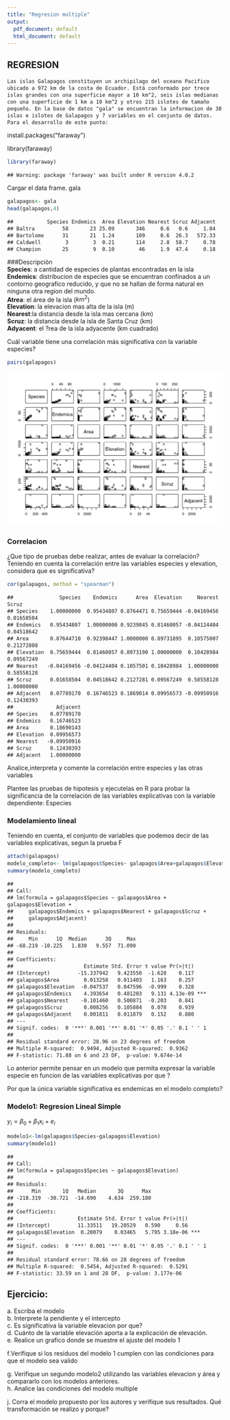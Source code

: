 ```yaml
---
title: "Regresion multiple"
output:
  pdf_document: default
  html_document: default
---
```




## REGRESION

	Las islas Galapagos constituyen un archipilago del oceano Pacifico ubicado a 972 km de la costa de Ecuador. Está conformado por trece islas grandes con una superficie mayor a 10 km^2, seis islas medianas con una superficie de 1 km a 10 km^2 y otros 215 islotes de tamaño pequeño. En la base de datos "gala" se encuentran la informacion de 30 islas e islotes de Galapagos y 7 variables en el conjunto de datos. Para el desarrollo de este punto:  
	
install.packages("faraway")  

library(faraway)  

```r
library(faraway)
```

```
## Warning: package 'faraway' was built under R version 4.0.2
```
Cargar el data frame. gala

```r
galapagos<- gala
head(galapagos,4)
```

```
##           Species Endemics  Area Elevation Nearest Scruz Adjacent
## Baltra         58       23 25.09       346     0.6   0.6     1.84
## Bartolome      31       21  1.24       109     0.6  26.3   572.33
## Caldwell        3        3  0.21       114     2.8  58.7     0.78
## Champion       25        9  0.10        46     1.9  47.4     0.18
```
###Descripción    
**Species**: a cantidad de especies de plantas encontradas en la isla  
**Endemics**: distribucion de especies que se encuentran confinados a un contorno geografico reducido, y que no se hallan de forma natural en ninguna otra region del mundo.    
**Atrea**: el área de la isla ($km^2$)   
**Elevation**: la elevacion mas alta de la isla (m)  
**Nearest**:la distancia desde la isla mas cercana (km)    
**Scruz**: la distancia desde la isla de Santa Cruz (km)  
**Adyacent**: el ?rea de la isla adyacente (km cuadrado)    
  
    
Cuál variable tiene una correlación más significativa con la variable especies?

```r
pairs(galapagos)
```

<img src="regresion_R_multiple_files/figure-html/unnamed-chunk-3-1.png" width="672" />

### Correlacion
 ¿Que tipo de pruebas debe realizar, antes de evaluar la correlación?   
 Teniendo en cuenta la correlación entre las variables especies y elevation, considera que es significativa?  
 
   

```r
cor(galapagos, method = "spearman")
```

```
##               Species    Endemics      Area  Elevation     Nearest      Scruz
## Species    1.00000000  0.95434807 0.8764471 0.75659444 -0.04169456 0.01658504
## Endemics   0.95434807  1.00000000 0.9239845 0.81460057 -0.04124404 0.04518642
## Area       0.87644710  0.92398447 1.0000000 0.89731895  0.10575007 0.21272808
## Elevation  0.75659444  0.81460057 0.8973190 1.00000000  0.10428984 0.09567249
## Nearest   -0.04169456 -0.04124404 0.1057501 0.10428984  1.00000000 0.58558128
## Scruz      0.01658504  0.04518642 0.2127281 0.09567249  0.58558128 1.00000000
## Adjacent   0.07789170  0.16746523 0.1869014 0.09956573 -0.09950916 0.12430393
##              Adjacent
## Species    0.07789170
## Endemics   0.16746523
## Area       0.18690143
## Elevation  0.09956573
## Nearest   -0.09950916
## Scruz      0.12430393
## Adjacent   1.00000000
```
Analice,interpreta y comente la correlación entre especies  y las otras variables    

Plantee las pruebas de hipotesis y ejecutelas en R para probar la significancia de la correlación de las variables explicativas con la variable dependiente: Especies

### Modelamiento  lineal 
Teniendo en cuenta, el conjunto de variables que podemos decir de las variables explicativas, segun la prueba F

```r
attach(galapagos)
modelo_completo<- lm(galapagos$Species~ galapagos$Area+galapagos$Elevation+galapagos$Endemics+galapagos$Nearest+galapagos$Scruz+galapagos$Adjacent)
summary(modelo_completo)
```

```
## 
## Call:
## lm(formula = galapagos$Species ~ galapagos$Area + galapagos$Elevation + 
##     galapagos$Endemics + galapagos$Nearest + galapagos$Scruz + 
##     galapagos$Adjacent)
## 
## Residuals:
##     Min      1Q  Median      3Q     Max 
## -68.219 -10.225   1.830   9.557  71.090 
## 
## Coefficients:
##                       Estimate Std. Error t value Pr(>|t|)    
## (Intercept)         -15.337942   9.423550  -1.628    0.117    
## galapagos$Area        0.013258   0.011403   1.163    0.257    
## galapagos$Elevation  -0.047537   0.047596  -0.999    0.328    
## galapagos$Endemics    4.393654   0.481203   9.131 4.13e-09 ***
## galapagos$Nearest    -0.101460   0.500871  -0.203    0.841    
## galapagos$Scruz       0.008256   0.105884   0.078    0.939    
## galapagos$Adjacent    0.001811   0.011879   0.152    0.880    
## ---
## Signif. codes:  0 '***' 0.001 '**' 0.01 '*' 0.05 '.' 0.1 ' ' 1
## 
## Residual standard error: 28.96 on 23 degrees of freedom
## Multiple R-squared:  0.9494,	Adjusted R-squared:  0.9362 
## F-statistic: 71.88 on 6 and 23 DF,  p-value: 9.674e-14
```

 Lo anterior permite pensar en un modelo que permita expresar la variable especie en funcion de las variables explicativas por que ?  
   
Por que la única variable significativa es endemicas en el modelo completo?  

 
### Modelo1: Regresion Lineal Simple    

  
  $y_i=\beta_{0}+\beta_{1}x_{i}+e_{i}$  

```r
modelo1<-lm(galapagos$Species~galapagos$Elevation)
summary(modelo1)
```

```
## 
## Call:
## lm(formula = galapagos$Species ~ galapagos$Elevation)
## 
## Residuals:
##      Min       1Q   Median       3Q      Max 
## -218.319  -30.721  -14.690    4.634  259.180 
## 
## Coefficients:
##                     Estimate Std. Error t value Pr(>|t|)    
## (Intercept)         11.33511   19.20529   0.590     0.56    
## galapagos$Elevation  0.20079    0.03465   5.795 3.18e-06 ***
## ---
## Signif. codes:  0 '***' 0.001 '**' 0.01 '*' 0.05 '.' 0.1 ' ' 1
## 
## Residual standard error: 78.66 on 28 degrees of freedom
## Multiple R-squared:  0.5454,	Adjusted R-squared:  0.5291 
## F-statistic: 33.59 on 1 and 28 DF,  p-value: 3.177e-06
```
## Ejercicio:    
a. Escriba el modelo  
b. Interprete la pendiente y el intercepto  
c. Es significativa la variable elevacion por que?  
d. Cuánto de la variable elevación aporta a la explicación de elevación.  
e. Realice un grafico donde se muestre el ajuste del modelo 1  

f.Verifique si los residuos del modelo 1 cumplen con las condiciones para que el modelo sea valido  

g. Verifique un segundo modelo2 utilizando las variables elevacion y área y compararlo con los modelos anteriores.  
h. Analice las condiciones del modelo multiple   

j. Corra el modelo propuesto por los autores y verifique sus resultados. Qué transformación se realizo y porque?
   
   


 
